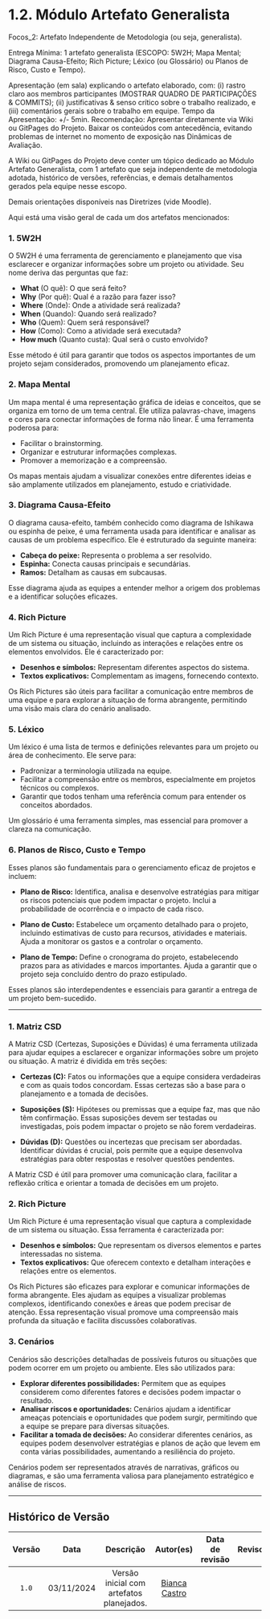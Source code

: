 # 1.2. Módulo Artefato Generalista

Focos_2: Artefato Independente de Metodologia (ou seja, generalista).

Entrega Mínima: 1 artefato generalista (ESCOPO: 5W2H; Mapa Mental; Diagrama Causa-Efeito; Rich Picture; Léxico (ou Glossário) ou Planos de Risco, Custo e Tempo).

Apresentação (em sala) explicando o artefato elaborado, com: (i) rastro claro aos membros participantes (MOSTRAR QUADRO DE PARTICIPAÇÕES & COMMITS); (ii) justificativas & senso crítico sobre o trabalho realizado, e (iii) comentários gerais sobre o trabalho em equipe. Tempo da Apresentação: +/- 5min. Recomendação: Apresentar diretamente via Wiki ou GitPages do Projeto. Baixar os conteúdos com antecedência, evitando problemas de internet no momento de exposição nas Dinâmicas de Avaliação.

A Wiki ou GitPages do Projeto deve conter um tópico dedicado ao Módulo Artefato Generalista, com 1 artefato que seja independente de metodologia adotada, histórico de versões, referências, e demais detalhamentos gerados pela equipe nesse escopo.

Demais orientações disponíveis nas Diretrizes (vide Moodle).

Aqui está uma visão geral de cada um dos artefatos mencionados:

### 1. 5W2H
O 5W2H é uma ferramenta de gerenciamento e planejamento que visa esclarecer e organizar informações sobre um projeto ou atividade. Seu nome deriva das perguntas que faz:

- **What** (O quê): O que será feito?
- **Why** (Por quê): Qual é a razão para fazer isso?
- **Where** (Onde): Onde a atividade será realizada?
- **When** (Quando): Quando será realizado?
- **Who** (Quem): Quem será responsável?
- **How** (Como): Como a atividade será executada?
- **How much** (Quanto custa): Qual será o custo envolvido?

Esse método é útil para garantir que todos os aspectos importantes de um projeto sejam considerados, promovendo um planejamento eficaz.

### 2. Mapa Mental
Um mapa mental é uma representação gráfica de ideias e conceitos, que se organiza em torno de um tema central. Ele utiliza palavras-chave, imagens e cores para conectar informações de forma não linear. É uma ferramenta poderosa para:

- Facilitar o brainstorming.
- Organizar e estruturar informações complexas.
- Promover a memorização e a compreensão.
  
Os mapas mentais ajudam a visualizar conexões entre diferentes ideias e são amplamente utilizados em planejamento, estudo e criatividade.

### 3. Diagrama Causa-Efeito
O diagrama causa-efeito, também conhecido como diagrama de Ishikawa ou espinha de peixe, é uma ferramenta usada para identificar e analisar as causas de um problema específico. Ele é estruturado da seguinte maneira:

- **Cabeça do peixe:** Representa o problema a ser resolvido.
- **Espinha:** Conecta causas principais e secundárias.
- **Ramos:** Detalham as causas em subcausas.

Esse diagrama ajuda as equipes a entender melhor a origem dos problemas e a identificar soluções eficazes.

### 4. Rich Picture
Um Rich Picture é uma representação visual que captura a complexidade de um sistema ou situação, incluindo as interações e relações entre os elementos envolvidos. Ele é caracterizado por:

- **Desenhos e símbolos:** Representam diferentes aspectos do sistema.
- **Textos explicativos:** Complementam as imagens, fornecendo contexto.

Os Rich Pictures são úteis para facilitar a comunicação entre membros de uma equipe e para explorar a situação de forma abrangente, permitindo uma visão mais clara do cenário analisado.

### 5. Léxico
Um léxico é uma lista de termos e definições relevantes para um projeto ou área de conhecimento. Ele serve para:

- Padronizar a terminologia utilizada na equipe.
- Facilitar a compreensão entre os membros, especialmente em projetos técnicos ou complexos.
- Garantir que todos tenham uma referência comum para entender os conceitos abordados.

Um glossário é uma ferramenta simples, mas essencial para promover a clareza na comunicação.

### 6. Planos de Risco, Custo e Tempo
Esses planos são fundamentais para o gerenciamento eficaz de projetos e incluem:

- **Plano de Risco:** Identifica, analisa e desenvolve estratégias para mitigar os riscos potenciais que podem impactar o projeto. Inclui a probabilidade de ocorrência e o impacto de cada risco.
  
- **Plano de Custo:** Estabelece um orçamento detalhado para o projeto, incluindo estimativas de custo para recursos, atividades e materiais. Ajuda a monitorar os gastos e a controlar o orçamento.
  
- **Plano de Tempo:** Define o cronograma do projeto, estabelecendo prazos para as atividades e marcos importantes. Ajuda a garantir que o projeto seja concluído dentro do prazo estipulado.

Esses planos são interdependentes e essenciais para garantir a entrega de um projeto bem-sucedido.

---


### 1. Matriz CSD
A Matriz CSD (Certezas, Suposições e Dúvidas) é uma ferramenta utilizada para ajudar equipes a esclarecer e organizar informações sobre um projeto ou situação. A matriz é dividida em três seções:

- **Certezas (C):** Fatos ou informações que a equipe considera verdadeiras e com as quais todos concordam. Essas certezas são a base para o planejamento e a tomada de decisões.
  
- **Suposições (S):** Hipóteses ou premissas que a equipe faz, mas que não têm confirmação. Essas suposições devem ser testadas ou investigadas, pois podem impactar o projeto se não forem verdadeiras.
  
- **Dúvidas (D):** Questões ou incertezas que precisam ser abordadas. Identificar dúvidas é crucial, pois permite que a equipe desenvolva estratégias para obter respostas e resolver questões pendentes.

A Matriz CSD é útil para promover uma comunicação clara, facilitar a reflexão crítica e orientar a tomada de decisões em um projeto.

### 2. Rich Picture
Um Rich Picture é uma representação visual que captura a complexidade de um sistema ou situação. Essa ferramenta é caracterizada por:

- **Desenhos e símbolos:** Que representam os diversos elementos e partes interessadas no sistema.
- **Textos explicativos:** Que oferecem contexto e detalham interações e relações entre os elementos.

Os Rich Pictures são eficazes para explorar e comunicar informações de forma abrangente. Eles ajudam as equipes a visualizar problemas complexos, identificando conexões e áreas que podem precisar de atenção. Essa representação visual promove uma compreensão mais profunda da situação e facilita discussões colaborativas.

### 3. Cenários
Cenários são descrições detalhadas de possíveis futuros ou situações que podem ocorrer em um projeto ou ambiente. Eles são utilizados para:

- **Explorar diferentes possibilidades:** Permitem que as equipes considerem como diferentes fatores e decisões podem impactar o resultado.
- **Analisar riscos e oportunidades:** Cenários ajudam a identificar ameaças potenciais e oportunidades que podem surgir, permitindo que a equipe se prepare para diversas situações.
- **Facilitar a tomada de decisões:** Ao considerar diferentes cenários, as equipes podem desenvolver estratégias e planos de ação que levem em conta várias possibilidades, aumentando a resiliência do projeto.

Cenários podem ser representados através de narrativas, gráficos ou diagramas, e são uma ferramenta valiosa para planejamento estratégico e análise de riscos.

---

## Histórico de Versão
| Versão | Data | Descrição | Autor(es) | Data de revisão | Revisor(es) |
| :-: | :-: | :-: | :-: | :-: | :-: |
| `1.0` | 03/11/2024  | Versão inicial com artefatos planejados. |  [Bianca Castro](https://github.com/BiancaPatrocinio7) | | |